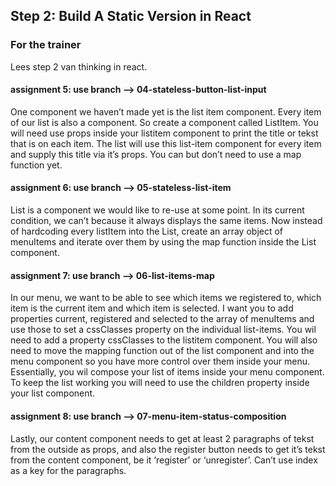 ## Step 2: Build A Static Version in React

### For the trainer
Lees step 2 van thinking in react.

#### assignment 5: use branch --> 04-stateless-button-list-input
One component we haven’t made yet is the list item component. Every item of our list is also a component. So create a component called ListItem. You will need use props inside your listitem component to print the title or tekst that is on each item. The list will use this list-item component for every item and supply this title via it’s props. You can but don’t need to use a map function yet.

#### assignment 6: use branch --> 05-stateless-list-item
List is a component we would like to re-use at some point. In its current condition, we can’t because it always displays the same items. Now instead of hardcoding every listItem into the List, create an array object of menuItems and iterate over them by using the map function inside the List component.

#### assignment 7: use branch --> 06-list-items-map
In our menu, we want to be able to see which items we registered to, which item is the current item and which item is selected. I want you to add properties current, registered and selected to the array of menuItems and use those to set a cssClasses property on the individual list-items. You wil need to add a property cssClasses to the listitem component. You will also need to move the mapping function out of the list component and into the menu component so you have more control over them inside your menu. Essentially, you wil compose your list of items inside your menu component. To keep the list working you will need to use the children property inside your list component.

#### assignment 8: use branch --> 07-menu-item-status-composition
Lastly, our content component needs to get at least 2 paragraphs of tekst from the outside as props, and also the register button needs to get it’s tekst from the content component, be it ‘register’ or ‘unregister’. Can’t use index as a key for the paragraphs.
